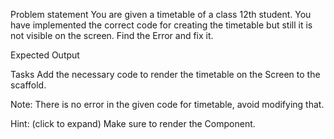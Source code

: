 Problem statement
You are given a timetable of a class 12th student. You have implemented the correct code for creating the timetable but still it is not visible on the screen. Find the Error and fix it.

Expected Output

Tasks
Add the necessary code to render the timetable on the Screen to the scaffold.

Note:
There is no error in the given code for timetable, avoid modifying that.

Hint: (click to expand)
Make sure to render the Component.
